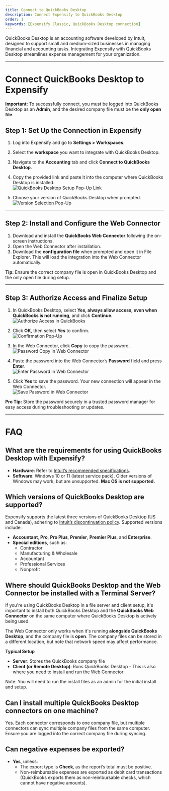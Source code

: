 ```yaml
---
title: Connect to QuickBooks Desktop
description: Connect Expensify to QuickBooks Desktop
order: 1
keywords: [Expensify Classic, QuickBooks Desktop connection]
---
```



QuickBooks Desktop is an accounting software developed by Intuit, designed to support small and medium-sized businesses in managing financial and accounting tasks. Integrating Expensify with QuickBooks Desktop streamlines expense management for your organization.

---

# Connect QuickBooks Desktop to Expensify

**Important:** To successfully connect, you must be logged into QuickBooks Desktop as an **Admin**, and the desired company file must be the **only open file**.

## Step 1: Set Up the Connection in Expensify
1. Log into Expensify and go to **Settings > Workspaces**.
2. Select the **workspace** you want to integrate with QuickBooks Desktop.
3. Navigate to the **Accounting** tab and click **Connect to QuickBooks Desktop**.
4. Copy the provided link and paste it into the computer where QuickBooks Desktop is installed.  
   ![QuickBooks Desktop Setup Pop-Up Link](https://help.expensify.com/assets/images/QBO_desktop_01.png)

5. Choose your version of QuickBooks Desktop when prompted.  
   ![Version Selection Pop-Up](https://help.expensify.com/assets/images/QBO_desktop_02.png)

---

## Step 2: Install and Configure the Web Connector
1. Download and install the **QuickBooks Web Connector** following the on-screen instructions.
2. Open the Web Connector after installation.
3. Download the **configuration file** when prompted and open it in File Explorer. This will load the integration into the Web Connector automatically.

**Tip:** Ensure the correct company file is open in QuickBooks Desktop and the only open file during setup.

---

## Step 3: Authorize Access and Finalize Setup
1. In QuickBooks Desktop, select **Yes, always allow access, even when QuickBooks is not running**, and click **Continue**.  
   ![Authorize Access in QuickBooks](https://help.expensify.com/assets/images/QBO_desktop_04.png)

2. Click **OK**, then select **Yes** to confirm.  
    ![Confirmation Pop-Up](https://help.expensify.com/assets/images/QBO_desktop_05.png)

3. In the Web Connector, click **Copy** to copy the password.  
    ![Password Copy in Web Connector](https://help.expensify.com/assets/images/QBO_desktop_06.png)

4. Paste the password into the Web Connector’s **Password** field and press **Enter**.  
    ![Enter Password in Web Connector](https://help.expensify.com/assets/images/QBO_desktop_08.png)

5. Click **Yes** to save the password. Your new connection will appear in the Web Connector.  
    ![Save Password in Web Connector](https://help.expensify.com/assets/images/QBO_desktop_07.png)

**Pro Tip:** Store the password securely in a trusted password manager for easy access during troubleshooting or updates.

---

# FAQ

## What are the requirements for using QuickBooks Desktop with Expensify?
- **Hardware**: Refer to [Intuit’s recommended specifications](https://quickbooks.intuit.com/learn-support/en-us/help-article/install-products/system-requirements-quickbooks-desktop-2022/L9664spDA_US_en_US).
- **Software**: Windows 10 or 11 (latest service pack). Older versions of Windows may work, but are unsupported. **Mac OS is not supported.**

## Which versions of QuickBooks Desktop are supported?
Expensify supports the latest three versions of QuickBooks Desktop (US and Canada), adhering to [Intuit’s discontinuation policy](https://quickbooks.intuit.com/learn-support/en-us/help-article/feature-preferences/quickbooks-desktop-service-discontinuation-policy/L17cXxlie_US_en_US). Supported versions include:
- **Accountant**, **Pro**, **Pro Plus**, **Premier**, **Premier Plus**, and **Enterprise**.
- **Special editions**, such as:
  - Contractor
  - Manufacturing & Wholesale
  - Accountant
  - Professional Services
  - Nonprofit

## Where should QuickBooks Desktop and the Web Connector be installed with a Terminal Server?

If you're using QuickBooks Desktop in a file server and client setup, it's important to install both QuickBooks Desktop and the **QuickBooks Web Connector** on the same computer where QuickBooks Desktop is actively being used.

The Web Connector only works when it's running **alongside QuickBooks Desktop**, and the company file is **open**. The company files can be stored in a different location, but note that network speed may affect performance. 

**Typical Setup**

- **Server**: Stores the QuickBooks company file
- **Client (or Remote Desktop)**: Runs QuickBooks Desktop - This is also where you need to install and run the Web Connector

Note: You will need to run the install files as an admin for the initial install and setup.

## Can I install multiple QuickBooks Desktop connectors on one machine?
Yes. Each connector corresponds to one company file, but multiple connectors can sync multiple company files from the same computer. Ensure you are logged into the correct company file during syncing.

## Can negative expenses be exported?
- **Yes**, unless:
  - The export type is **Check**, as the report’s total must be positive.
  - Non-reimbursable expenses are exported as debit card transactions (QuickBooks exports them as non-reimbursable checks, which cannot have negative amounts).

